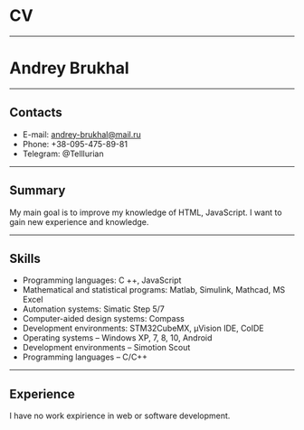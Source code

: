 # CV
-------------

# Andrey Brukhal
-------------

## Contacts
* E-mail: andrey-brukhal@mail.ru 
* Phone: +38-095-475-89-81
* Telegram: @Telllurian

-------------
## Summary

My main goal is to improve my knowledge of HTML, JavaScript. I want to gain new experience and knowledge.

-------------

## Skills

* Programming languages: C ++, JavaScript
* Mathematical and statistical programs: Matlab, Simulink, Mathcad, MS Excel
* Automation systems: Simatic Step 5/7
* Computer-aided design systems: Compass
* Development environments: STM32CubeMX, µVision IDE, CoIDE
* Operating systems – Windows XP, 7, 8, 10, Android
* Development environments – Simotion Scout
* Programming languages – C/C++

-------------

## Experience
I have no work expirience in web or software development.
